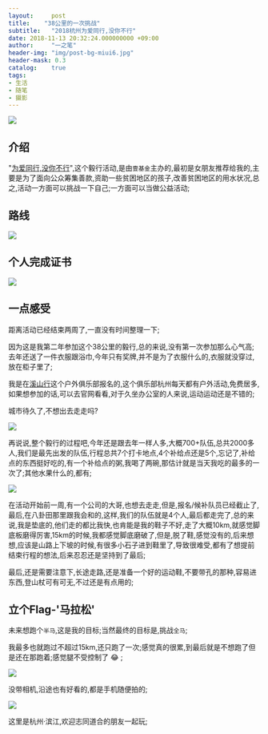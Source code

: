 ```yaml
---
layout:     post
title:    "38公里的一次挑战"
subtitle:   "2018杭州为爱同行,没你不行"
date: 2018-11-13 20:32:24.000000000 +09:00
author:     "一之笔"
header-img: "img/post-bg-miui6.jpg"
header-mask: 0.3
catalog:    true
tags:
- 生活
- 随笔
- 摄影
---
```


![](http://yizhibi.6chemical.com/1542108979.png?imageMogr2/thumbnail/!70p)

## 介绍

"[为爱同行,没你不行](http://wfl.onefoundation.cn/)",这个毅行活动,是由`壹基金`主办的,最初是女朋友推荐给我的,主要是为了面向公众筹集善款,资助一些贫困地区的孩子,改善贫困地区的用水状况,总之,活动一方面可以挑战一下自己;一方面可以当做公益活动;

## 路线

![](http://yizhibi.6chemical.com/IMG_0536.jpg)

## 个人完成证书

![](http://yizhibi.6chemical.com/1542109902.png)

## 一点感受

距离活动已经结束两周了,一直没有时间整理一下;

因为这是我第二年参加这个38公里的毅行,总的来说,没有第一次参加那么心气高;去年还送了一件衣服跟浴巾,今年只有奖牌,并不是为了衣服什么的,衣服就没穿过,放在柜子里了;

我是在[溪山行](http://www.xishanxing.com/)这个户外俱乐部报名的,这个俱乐部杭州每天都有户外活动,免费居多,如果想参加的话,可以去官网看看,对于久坐办公室的人来说,运动运动还是不错的;

城市待久了,不想出去走走吗?

![](http://yizhibi.6chemical.com/IMG_0513.jpg)

再说说,整个毅行的过程吧,今年还是跟去年一样人多,大概700+队伍,总共2000多人,我们是最先出发的队伍,行程总共7个打卡地点,4个补给点还是5个,忘记了,补给点的东西挺好吃的,有一个补给点的粥,我喝了两碗,那估计就是当天我吃的最多的一次了;其他水果什么的,都有;

![](http://yizhibi.6chemical.com/IMG_0517.jpg?imageMogr2/thumbnail/!80p)

在活动开始前一周,有一个公司的大哥,也想去走走,但是,报名/候补队员已经截止了,最后,在八卦田那里跟我会和的,这样,我们的队伍就是4个人,最后都走完了,总的来说,我是垫底的,他们走的都比我快,也肯能是我的鞋子不好,走了大概10km,就感觉脚底板磨得厉害,15km的时候,我都感觉脚底磨破了,但是,脱了鞋,感觉没有的,后来想想,应该是山路上下坡的时候,有很多小石子进到鞋里了,导致很难受,都有了想提前结束行程的想法,后来忍忍还是坚持到了最后;

最后,还是需要注意下,长途走路,还是准备一个好的运动鞋,不要带孔的那种,容易进东西,登山杖可有可无,不过还是有点用的;

## 立个Flag-'马拉松'

未来想跑个`半马`,这是我的目标;当然最终的目标是,挑战`全马`;

我最多也就跑过不超过15km,还只跑了一次;感觉真的很累,到最后就是不想跑了但是还在那跑着;感觉腿不受控制了 :joy: ;

![](http://yizhibi.6chemical.com/IMG_0637.jpg)

没带相机,沿途也有好看的,都是手机随便拍的;

![](http://yizhibi.6chemical.com/IMG_0512.jpg)


这里是杭州·滨江,欢迎志同道合的朋友一起玩;
